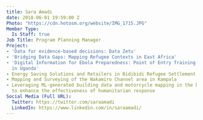 ```yaml
---
title: Sara Amadi
date: 2018-06-01 19:59:00 Z
Photo: "https://cdn.hotosm.org/website/IMG_1715.JPG"
Member Type:
  Is Staff: true
Job Title: Program Planning Manager
Project:
- 'Data for evidence-based decisions: Data Zetu'
- 'Bridging Data Gaps: Mapping Refugee Contexts in East Africa'
- 'Digital Information for Ebola Preparedness: Point of Entry Training and Data Collection
  in Uganda'
- Energy Saving Solutions and Retailers in Bidibidi Refugee Settlement
- Mapping and Surveying of the Nakamiro Channel area in Kampala
- Leveraging ML-generated building data and motorcycle mapping in the DRC and Uganda
  to enhance the effectiveness of humanitarian response
Social Media (Full URL):
  Twitter: https://twitter.com/saraamadi
  LinkedIn: https://www.linkedin.com/in/saraamadi/
---
```


